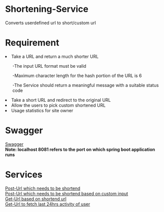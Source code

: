 # Shortening-Service
Converts userdefined url to short/custom url
# Requirement
<li>Take a URL and return a much shorter URL</li>
<ol>-The input URL format must be valid</ol>
<ol>-Maximum character length for the hash portion of the URL is 6</ol>
<ol>-The Service should return a meaningful message with a suitable status code</ol>
<li> Take a short URL and redirect to the original URL</li>
<li>Allow the users to pick custom shortened URL</li>
<li>Usage statistics for site owner</li>

# Swagger
[Swagger](http://localhost:8081/shortening-service/swagger-ui/index.html)<br />
**Note: localhost 8081 refers to the port on which spring boot application runs**

# Services
[Post-Url which needs to be shortend](http://localhost:8081/shortening-service/v1/shortening) <br/>
[Post-Url which needs to be shortend based on custom input](http://localhost:8081/shortening-service/v1/customShortening) <br/>
[Get-Url based on shortend url](http://localhost:8081/shortening-service/v1/shortening?URL=https%3A%2F%2Fgroup.mercedes-benz.com%2Fkarriere%2Fberufserfahrene%2Fdirekteinstieg%2)<br/>
[Get-Url to fetch last 24hrs activity of user](http://localhost:8081/shortening-service/v1/userActivity)

